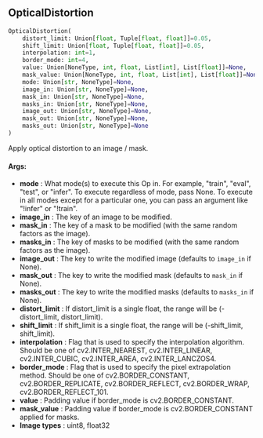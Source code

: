 ## OpticalDistortion
```python
OpticalDistortion(
	distort_limit: Union[float, Tuple[float, float]]=0.05,
	shift_limit: Union[float, Tuple[float, float]]=0.05,
	interpolation: int=1,
	border_mode: int=4,
	value: Union[NoneType, int, float, List[int], List[float]]=None,
	mask_value: Union[NoneType, int, float, List[int], List[float]]=None,
	mode: Union[str, NoneType]=None,
	image_in: Union[str, NoneType]=None,
	mask_in: Union[str, NoneType]=None,
	masks_in: Union[str, NoneType]=None,
	image_out: Union[str, NoneType]=None,
	mask_out: Union[str, NoneType]=None,
	masks_out: Union[str, NoneType]=None
)
```
Apply optical distortion to an image / mask.


#### Args:

* **mode** :  What mode(s) to execute this Op in. For example, "train", "eval", "test", or "infer". To execute        regardless of mode, pass None. To execute in all modes except for a particular one, you can pass an argument        like "!infer" or "!train".
* **image_in** :  The key of an image to be modified.
* **mask_in** :  The key of a mask to be modified (with the same random factors as the image).
* **masks_in** :  The key of masks to be modified (with the same random factors as the image).
* **image_out** :  The key to write the modified image (defaults to `image_in` if None).
* **mask_out** :  The key to write the modified mask (defaults to `mask_in` if None).
* **masks_out** :  The key to write the modified masks (defaults to `masks_in` if None).
* **distort_limit** :  If distort_limit is a single float, the range will be (-distort_limit, distort_limit).
* **shift_limit** :  If shift_limit is a single float, the range will be (-shift_limit, shift_limit). 
* **interpolation** :  Flag that is used to specify the interpolation algorithm. Should be one of        cv2.INTER_NEAREST, cv2.INTER_LINEAR, cv2.INTER_CUBIC, cv2.INTER_AREA, cv2.INTER_LANCZOS4.
* **border_mode** :  Flag that is used to specify the pixel extrapolation method. Should be one of        cv2.BORDER_CONSTANT, cv2.BORDER_REPLICATE, cv2.BORDER_REFLECT, cv2.BORDER_WRAP, cv2.BORDER_REFLECT_101.
* **value** :  Padding value if border_mode is cv2.BORDER_CONSTANT.
* **mask_value** :  Padding value if border_mode is cv2.BORDER_CONSTANT applied for masks.
* **Image types** :     uint8, float32